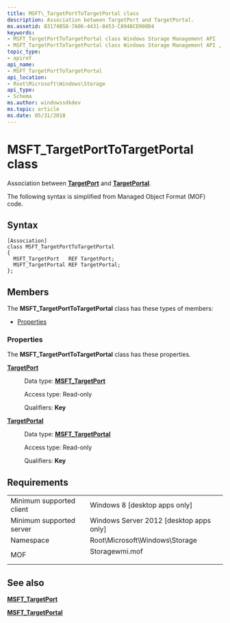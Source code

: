 ```yaml
---
title: MSFT\_TargetPortToTargetPortal class
description: Association between TargetPort and TargetPortal.
ms.assetid: 83174B58-7A06-4431-8453-CA948CD900D4
keywords:
- MSFT_TargetPortToTargetPortal class Windows Storage Management API
- MSFT_TargetPortToTargetPortal class Windows Storage Management API , described
topic_type:
- apiref
api_name:
- MSFT_TargetPortToTargetPortal
api_location:
- Root\Microsoft\Windows\Storage
api_type:
- Schema
ms.author: windowssdkdev
ms.topic: article
ms.date: 05/31/2018
---
```


# MSFT\_TargetPortToTargetPortal class

Association between [**TargetPort**](msft-targetport.md) and [**TargetPortal**](msft-targetportal.md).

The following syntax is simplified from Managed Object Format (MOF) code.

## Syntax

``` syntax
[Association]
class MSFT_TargetPortToTargetPortal
{
  MSFT_TargetPort   REF TargetPort;
  MSFT_TargetPortal REF TargetPortal;
};
```

## Members

The **MSFT\_TargetPortToTargetPortal** class has these types of members:

-   [Properties](#properties)

### Properties

The **MSFT\_TargetPortToTargetPortal** class has these properties.

<dl> <dt>

[**TargetPort**](msft-targetport.md)
</dt> <dd> <dl> <dt>

Data type: **[**MSFT\_TargetPort**](msft-targetport.md)**
</dt> <dt>

Access type: Read-only
</dt> <dt>

Qualifiers: **Key**
</dt> </dl>

</dd> <dt>

[**TargetPortal**](msft-targetportal.md)
</dt> <dd> <dl> <dt>

Data type: **[**MSFT\_TargetPortal**](msft-targetportal.md)**
</dt> <dt>

Access type: Read-only
</dt> <dt>

Qualifiers: **Key**
</dt> </dl>

</dd> </dl>

## Requirements



|                                     |                                                                                           |
|-------------------------------------|-------------------------------------------------------------------------------------------|
| Minimum supported client<br/> | Windows 8 \[desktop apps only\]<br/>                                                |
| Minimum supported server<br/> | Windows Server 2012 \[desktop apps only\]<br/>                                      |
| Namespace<br/>                | Root\\Microsoft\\Windows\\Storage<br/>                                              |
| MOF<br/>                      | <dl> <dt>Storagewmi.mof</dt> </dl> |



## See also

<dl> <dt>

[**MSFT\_TargetPort**](msft-targetport.md)
</dt> <dt>

[**MSFT\_TargetPortal**](msft-targetportal.md)
</dt> </dl>

 

 





